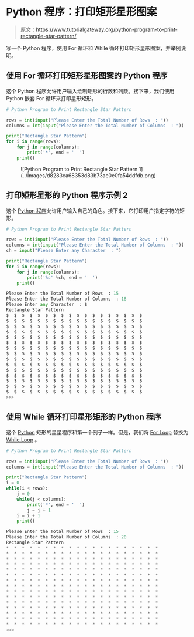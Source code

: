 # Python 程序：打印矩形星形图案

> 原文：<https://www.tutorialgateway.org/python-program-to-print-rectangle-star-pattern/>

写一个 Python 程序，使用 For 循环和 While 循环打印矩形星形图案，并举例说明。

## 使用 For 循环打印矩形星形图案的 Python 程序

这个 Python 程序允许用户输入绘制矩形的行数和列数。接下来，我们使用 Python 嵌套 For 循环来打印星形矩形。

```py
# Python Program to Print Rectangle Star Pattern

rows = int(input("Please Enter the Total Number of Rows  : "))
columns = int(input("Please Enter the Total Number of Columns  : "))

print("Rectangle Star Pattern") 
for i in range(rows):
    for j in range(columns):
        print('*', end = '  ')
    print()
```

<figure class="wp-block-image">![Python Program to Print Rectangle Star Pattern 1](../Images/d8283ca68353d83b73ae0e0fa54ddfdb.png)</figure>

## 打印矩形星形的 Python 程序示例 2

这个 [Python 程序](https://www.tutorialgateway.org/python-programming-examples/)允许用户输入自己的角色。接下来，它打印用户指定字符的矩形。

```py
# Python Program to Print Rectangle Star Pattern

rows = int(input("Please Enter the Total Number of Rows  : "))
columns = int(input("Please Enter the Total Number of Columns  : "))
ch = input("Please Enter any Character  : ")

print("Rectangle Star Pattern") 
for i in range(rows):
    for j in range(columns):
        print('%c' %ch, end = '  ')
    print()
```

```py
Please Enter the Total Number of Rows  : 15
Please Enter the Total Number of Columns  : 18
Please Enter any Character  : $
Rectangle Star Pattern
$  $  $  $  $  $  $  $  $  $  $  $  $  $  $  $  $  $  
$  $  $  $  $  $  $  $  $  $  $  $  $  $  $  $  $  $  
$  $  $  $  $  $  $  $  $  $  $  $  $  $  $  $  $  $  
$  $  $  $  $  $  $  $  $  $  $  $  $  $  $  $  $  $  
$  $  $  $  $  $  $  $  $  $  $  $  $  $  $  $  $  $  
$  $  $  $  $  $  $  $  $  $  $  $  $  $  $  $  $  $  
$  $  $  $  $  $  $  $  $  $  $  $  $  $  $  $  $  $  
$  $  $  $  $  $  $  $  $  $  $  $  $  $  $  $  $  $  
$  $  $  $  $  $  $  $  $  $  $  $  $  $  $  $  $  $  
$  $  $  $  $  $  $  $  $  $  $  $  $  $  $  $  $  $  
$  $  $  $  $  $  $  $  $  $  $  $  $  $  $  $  $  $  
$  $  $  $  $  $  $  $  $  $  $  $  $  $  $  $  $  $  
$  $  $  $  $  $  $  $  $  $  $  $  $  $  $  $  $  $  
$  $  $  $  $  $  $  $  $  $  $  $  $  $  $  $  $  $  
$  $  $  $  $  $  $  $  $  $  $  $  $  $  $  $  $  $  
>>> 
```

## 使用 While 循环打印星形矩形的 Python 程序

这个 [Python](https://www.tutorialgateway.org/python-tutorial/) 矩形的星星程序和第一个例子一样。但是，我们将 [For Loop](https://www.tutorialgateway.org/python-for-loop/) 替换为 [While Loop](https://www.tutorialgateway.org/python-while-loop/) 。

```py
# Python Program to Print Rectangle Star Pattern

rows = int(input("Please Enter the Total Number of Rows  : "))
columns = int(input("Please Enter the Total Number of Columns  : "))

print("Rectangle Star Pattern")
i = 0
while(i < rows):
    j = 0
    while(j < columns):
        print('*', end = '  ')
        j = j + 1
    i = i + 1
    print()
```

```py
Please Enter the Total Number of Rows  : 15
Please Enter the Total Number of Columns  : 20
Rectangle Star Pattern
*  *  *  *  *  *  *  *  *  *  *  *  *  *  *  *  *  *  *  *  
*  *  *  *  *  *  *  *  *  *  *  *  *  *  *  *  *  *  *  *  
*  *  *  *  *  *  *  *  *  *  *  *  *  *  *  *  *  *  *  *  
*  *  *  *  *  *  *  *  *  *  *  *  *  *  *  *  *  *  *  *  
*  *  *  *  *  *  *  *  *  *  *  *  *  *  *  *  *  *  *  *  
*  *  *  *  *  *  *  *  *  *  *  *  *  *  *  *  *  *  *  *  
*  *  *  *  *  *  *  *  *  *  *  *  *  *  *  *  *  *  *  *  
*  *  *  *  *  *  *  *  *  *  *  *  *  *  *  *  *  *  *  *  
*  *  *  *  *  *  *  *  *  *  *  *  *  *  *  *  *  *  *  *  
*  *  *  *  *  *  *  *  *  *  *  *  *  *  *  *  *  *  *  *  
*  *  *  *  *  *  *  *  *  *  *  *  *  *  *  *  *  *  *  *  
*  *  *  *  *  *  *  *  *  *  *  *  *  *  *  *  *  *  *  *  
*  *  *  *  *  *  *  *  *  *  *  *  *  *  *  *  *  *  *  *  
*  *  *  *  *  *  *  *  *  *  *  *  *  *  *  *  *  *  *  *  
*  *  *  *  *  *  *  *  *  *  *  *  *  *  *  *  *  *  *  *  
>>> 
```